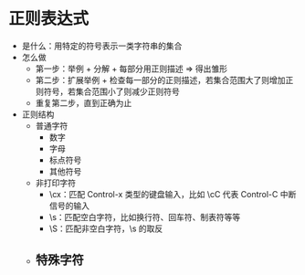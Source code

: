 # 正则表达式
  - 是什么：用特定的符号表示一类字符串的集合
  - 怎么做
    - 第一步：举例 + 分解 + 每部分用正则描述 => 得出雏形
    - 第二步：扩展举例 + 检查每一部分的正则描述，若集合范围大了则增加正则符号，若集合范围小了则减少正则符号
    - 重复第二步，直到正确为止
  - 正则结构
    - 普通字符
      - 数字
      - 字母
      - 标点符号
      - 其他符号
    - 非打印字符
      - \cx：匹配 Control-x 类型的键盘输入，比如 \cC 代表 Control-C 中断信号的输入
      - \s：匹配空白字符，比如换行符、回车符、制表符等等
      - \S：匹配非空白字符，\s 的取反
    - 特殊字符
      - 
    
